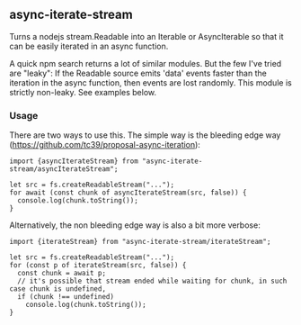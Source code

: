 async-iterate-stream
--------

Turns a nodejs stream.Readable into an Iterable or AsyncIterable so that it can be easily iterated in an async
function.

A quick npm search returns a lot of similar modules.  But the few I've tried are "leaky":   If the Readable source 
emits 'data' events faster than the iteration in the async function, then events are lost randomly.  This module is 
strictly non-leaky.  See examples below.

### Usage

There are two ways to use this.  The simple way is the bleeding edge way (https://github.com/tc39/proposal-async-iteration):

    import {asyncIterateStream} from "async-iterate-stream/asyncIterateStream";

    let src = fs.createReadableStream("...");  
    for await (const chunk of asyncIterateStream(src, false)) {
      console.log(chunk.toString());
    }
    
Alternatively, the non bleeding edge way is also a bit more verbose:

    import {iterateStream} from "async-iterate-stream/iterateStream";

    let src = fs.createReadableStream("...");  
    for (const p of iterateStream(src, false)) {
      const chunk = await p;
      // it's possible that stream ended while waiting for chunk, in such case chunk is undefined, 
      if (chunk !== undefined)
        console.log(chunk.toString());
    }


    
